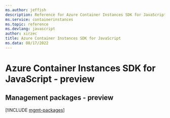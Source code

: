 ```yaml
---
ms.author: jeffish
description: Reference for Azure Container Instances SDK for JavaScript
ms.service: containerinstances
ms.topic: reference
ms.devlang: javascript
author: xirzec
title: Azure Container Instances SDK for JavaScript
ms.data: 08/17/2022
---
```

# Azure Container Instances SDK for JavaScript - preview

## Management packages - preview
[!INCLUDE [mgmt-packages](container-instances-mgmt-index.md)]
